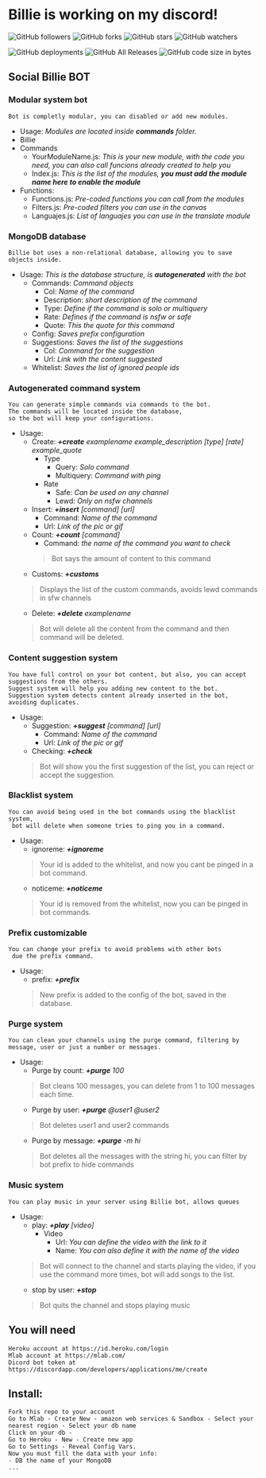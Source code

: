 # Billie is working on my discord!

![GitHub followers](https://img.shields.io/github/followers/rgvylar?style=social)
![GitHub forks](https://img.shields.io/github/forks/rgvylar/billie?style=social)
![GitHub stars](https://img.shields.io/github/stars/rgvylar/billie?style=social)
![GitHub watchers](https://img.shields.io/github/watchers/rgvylar/billie?style=social)

![GitHub deployments](https://img.shields.io/github/deployments/rgvylar/billie/billie-the-bot)
![GitHub All Releases](https://img.shields.io/github/downloads/rgvylar/billie/total)
![GitHub code size in bytes](https://img.shields.io/github/languages/code-size/rgvylar/billie)

## Social Billie BOT
### Modular system bot
```
Bot is completly modular, you can disabled or add new modules.
```
* Usage: _Modules are located inside **commands** folder._
 * Billie
  * Commands
    * YourModuleName.js: _This is your new module, with the code you need, you can also call funcions already created to help you_
    * Index.js: _This is the list of the modules, **you must add the module name here to enable the module**_
  * Functions:
    * Functions.js: _Pre-coded functions you can call from the modules_
    * Filters.js: _Pre-coded filters you can use in the canvas_
    * Languajes.js: _List of languajes you can use in the translate module_
### MongoDB database
```
Billie bot uses a non-relational database, allowing you to save objects inside.
```
* Usage: _This is the database structure, is **autogenerated** with the bot_
  * Commands: _Command objects_
    * Col: _Name of the command_
    * Description: _short description of the command_
    * Type: _Define if the command is solo or multiquery_
    * Rate: _Defines if the command is nsfw or safe_
    * Quote: _This the quote for this command_
  * Config: _Saves prefix configuration_
  * Suggestions: _Saves the list of the suggestions_
    * Col: _Command for the suggestion_
    * Url: _Link with the content suggested_
  * Whitelist: _Saves the list of ignored people ids_
### Autogenerated command system
```
You can generate simple commands via commands to the bot.
The commands will be located inside the database,
so the bot will keep your configurations.
```
* Usage:
  * Create: _**+create** examplename example_description [type] [rate] example_quote_
    * Type
      * Query: _Solo command_
      * Multiquery: _Command with ping_
    * Rate
      * Safe: _Can be used on any channel_
      * Lewd: _Only on nsfw channels_
  * Insert: _**+insert** [command] [url]_
    * Command: _Name of the command_
    * Url: _Link of the pic or gif_
  * Count: _**+count** [command]_
    * Command: _the name of the command you want to check_
    > Bot says the amount of content to this command 
  * Customs: _**+customs**_
  > Displays the list of the custom commands, avoids lewd commands in sfw channels 
  * Delete: _**+delete** examplename_
  > Bot will delete all the content from the command and then command will be deleted.
  
### Content suggestion system
```
You have full control on your bot content, but also, you can accept suggestions from the others.
Suggest system will help you adding new content to the bot.
Suggestion system detects content already inserted in the bot, avoiding duplicates.
```
* Usage:
  * Suggestion: _**+suggest** [command] [url]_
    * Command: _Name of the command_
    * Url: _Link of the pic or gif_
  * Checking: _**+check**_
  > Bot will show you the first suggestion of the list, you can reject or accept the suggestion.

### Blacklist system
```
You can avoid being used in the bot commands using the blacklist system,
 bot will delete when someone tries to ping you in a command.
```
* Usage:
  * ignoreme: _**+ignoreme**_
  > Your id is added to the whitelist, and now you cant be pinged in a bot command.
  * noticeme: _**+noticeme**_
  > Your id is removed from the whitelist, now you can be pinged in bot commands.

### Prefix customizable
```
You can change your prefix to avoid problems with other bots
 due the prefix command.
```
* Usage:
  * prefix: _**+prefix**_
  > New prefix is added to the config of the bot, saved in the database.
  
### Purge system
```
You can clean your channels using the purge command, filtering by message, user or just a number or messages.
```
* Usage:
  * Purge by count: _**+purge** 100_
  > Bot cleans 100 messages, you can delete from 1 to 100 messages each time.
  * Purge by user: _**+purge** @user1 @user2_
  > Bot deletes user1 and user2 commands
   * Purge by message: _**+purge** -m hi_
  > Bot deletes all the messages with the string hi, you can filter by bot prefix to hide commands
  
### Music system
```
You can play music in your server using Billie bot, allows queues
```
* Usage:
  * play: _**+play** [video]_
    * Video
      * Url: _You can define the video with the link to it_
      * Name: _You can also define it with the name of the video_
  > Bot will connect to the channel and starts playing the video, if you use the command more times, bot will add songs to the list.
  * stop by user: _**+stop**_
  > Bot quits the channel and stops playing music
 
## You will need
```
Heroku account at https://id.heroku.com/login
Mlab account at https://mlab.com/
Dicord bot token at https://discordapp.com/developers/applications/me/create
```
## Install:
```
Fork this repo to your account
Go to Mlab - Create New - amazon web services & Sandbox - Select your nearest region - Select your db name
Click on your db - 
Go to Heroku - New - Create new app
Go to Settings - Reveal Config Vars.
Now you must fill the data with your info:
- DB the name of your MongoDB 
...
```
